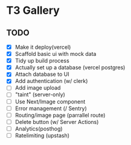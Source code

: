 # T3 Gallery

## TODO

- [x] Make it deploy(vercel)
- [x] Scaffold basic ui with mock data
- [x] Tidy up build process
- [x] Actually set up a database (vercel postgres)
- [x] Attach database to UI
- [x] Add authentication (w/ clerk)
- [ ] Add image upload
- [ ] "taint" (server-only)
- [ ] Use Next/Image component
- [ ] Error management (/ Sentry)
- [ ] Routing/image page (parrallel route)
- [ ] Delete button (w/ Server Actions)
- [ ] Analytics(posthog)
- [ ] Ratelimiting (upstash)
